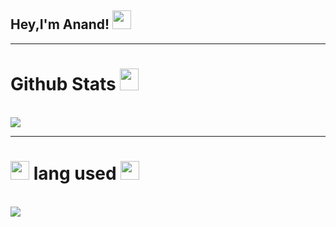 ## Hey,I'm Anand! <img src="https://raw.githubusercontent.com/iampavangandhi/iampavangandhi/master/gifs/Hi.gif" width="30px"></h2>


---


<h1> <b>Github Stats <img src="https://media.giphy.com/media/cj87CxfRtrUifF3Ryk/giphy.gif" width="30px" height="35px"></b> </h1>

<br/>
<!-- stats A+ -->
<img src="https://github-readme-stats-mu-dusky.vercel.app/api?username=anandmohan23&show_icons=true&theme=highcontrast&count_private=true&include_all_commits=true" />


---



<h1> <b> <img src="https://media.giphy.com/media/2Ygy0khwewLgMSYM0t/giphy.gif" height="30px" width-"30px"> lang used
 <img src="https://media.giphy.com/media/2Ygy0khwewLgMSYM0t/giphy.gif" height="30px" width-"30px"> </b> </h1>
 
 <br/>
<a href="https://github.com/anandmohan23/anandmohan23">
  <img align="center" src="https://github-readme-stats-mu-dusky.vercel.app/api/top-langs/?username=anandmohan23&title_color=ffffff&text_color=c9cacc&icon_color=2bbc8a&bg_color=1d1f21" />
</a>

